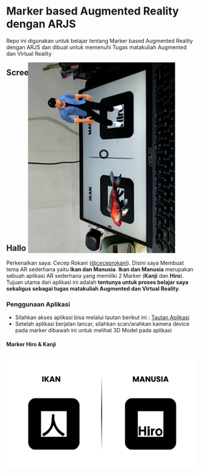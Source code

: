 # Marker based Augmented Reality dengan ARJS
Repo ini digunakan untuk belajar tentang Marker based Augmented Reality dengan ARJS dan dibuat untuk memenuhi Tugas matakuliah Augmented dan Virtual Reality

## Screenshoot Aplikasi
<div align="center">
    <img src="assets/screenshoot.jpg" alt="screenshoot Image" width="700" style="transform: rotate(-90deg);"/>
</div>

## Hallo semuanya 👋
Perkenalkan saya: Cecep Rokani ([@ceceprokani](https://github.com/ceceprokani/)). Disini saya Membuat tema AR sederhana yaitu __Ikan dan Manusia__.
__Ikan dan Manusia__ merupakan sebuah aplikasi AR sederhana yang memiliki 2 Marker (__Kanji__ dan __Hiro__).
Tujuan utama dari aplikasi ini adalah __tentunya untuk proses belajar saya sekaligus sebagai tugas matakuliah Augmented dan Virtual Reality__. 


### Penggunaan Aplikasi

- Silahkan akses aplikasi bisa melalui tautan berikut ini : [Tautan Aplikasi](https://bow-coherent-walnut.glitch.me)
- Setelah aplikasi berjalan lancar, silahkan scan/arahkan kamera device pada marker dibawah ini untuk melihat 3D Model pada aplikasi

#### Marker Hiro & Kanji
<div align="center">
    <img src="assets/paper.png" alt="Image Paper" width="700"/>
</div>